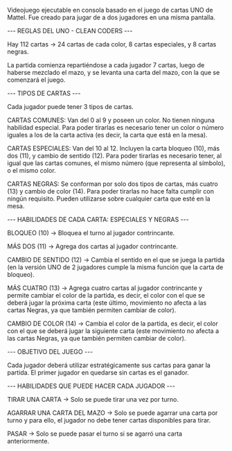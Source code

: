 Videojuego ejecutable en consola basado en el juego de cartas UNO de Mattel. Fue creado para jugar de a dos jugadores en una misma pantalla.

--- REGLAS DEL UNO - CLEAN CODERS ---

Hay 112 cartas -> 24 cartas de cada color, 8 cartas especiales, y 8 cartas negras.

La partida comienza repartiéndose a cada jugador 7 cartas, luego de haberse mezclado el mazo, y se levanta una carta del mazo, con la que se comenzará el juego.


--- TIPOS DE CARTAS ---

Cada jugador puede tener 3 tipos de cartas.

CARTAS COMUNES: Van del 0 al 9 y poseen un color. No tienen ninguna habilidad especial. Para poder tirarlas es necesario tener un color o número iguales a los de la carta activa (es decir, la carta que está en la mesa).

CARTAS ESPECIALES: Van del 10 al 12. Incluyen la carta bloqueo (10), más dos (11), y cambio de sentido (12). Para poder tirarlas es necesario tener, al igual que las cartas comunes, el mismo número (que representa al símbolo), o el mismo color.

CARTAS NEGRAS: Se conforman por solo dos tipos de cartas, más cuatro (13) y cambio de color (14). Para poder tirarlas no hace falta cumplir con ningún requisito. Pueden utilizarse sobre cualquier carta que esté en la mesa.


--- HABILIDADES DE CADA CARTA: ESPECIALES Y NEGRAS ---

BLOQUEO (10) -> Bloquea el turno al jugador contrincante.

MÁS DOS (11) -> Agrega dos cartas al jugador contrincante.

CAMBIO DE SENTIDO (12) -> Cambia el sentido en el que se juega la partida (en la versión UNO de 2 jugadores cumple la misma función que la carta de bloqueo).

MÁS CUATRO (13) -> Agrega cuatro cartas al jugador contrincante y permite cambiar el color de la partida, es decir, el color con el que se deberá jugar la próxima carta (este último, movimiento no afecta a las cartas Negras, ya que también permiten cambiar de color).

CAMBIO DE COLOR (14) -> Cambia el color de la partida, es decir, el color con el que se deberá jugar la siguiente carta (este movimiento no afecta a las cartas Negras, ya que también permiten cambiar de color).


--- OBJETIVO DEL JUEGO ---

Cada jugador deberá utilizar estratégicamente sus cartas para ganar la partida. El primer jugador en quedarse sin cartas es el ganador.


--- HABILIDADES QUE PUEDE HACER CADA JUGADOR ---

TIRAR UNA CARTA -> Solo se puede tirar una vez por turno.

AGARRAR UNA CARTA DEL MAZO -> Solo se puede agarrar una carta por turno y para ello, el jugador no debe tener cartas disponibles para tirar.

PASAR -> Solo se puede pasar el turno si se agarró una carta anteriormente.
